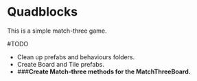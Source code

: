 Quadblocks
================================
This is a simple match-three game.

#TODO
+ Clean up prefabs and behaviours folders.
+ Create Board and Tile prefabs.
+ ###**Create Match-three methods for the MatchThreeBoard.**
